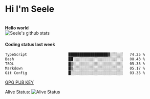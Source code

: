 <h1>Hi I'm Seele</h1>
<br>
<b> Hello world</b>
<br>
<img src="https://github-readme-stats-eight-jade.vercel.app/api?username=Seele0oO&show_icons=true&icon_color=0366d6&bg_color=ffffff&hide_title=true&hide=contribs&include_all_commits=true" alt="Seele's github stats"/>
<br>

<h4>Coding status last week </h4>

<!--START_SECTION:waka-->

```txt
TypeScript                   ██████████████████▓░░░░░░   74.25 %
Bash                         ██░░░░░░░░░░░░░░░░░░░░░░░   08.43 %
TSQL                         █▒░░░░░░░░░░░░░░░░░░░░░░░   05.35 %
Markdown                     █▒░░░░░░░░░░░░░░░░░░░░░░░   05.17 %
Git Config                   █░░░░░░░░░░░░░░░░░░░░░░░░   03.35 %
```

<!--END_SECTION:waka-->



[GPG PUB KEY](https://keys.openpgp.org/vks/v1/by-fingerprint/3FCE91BF5B9666B55B67213C4C57B7824A5B6680)

Alive Status: ![Alive Status](	https://hc.dvd.moe/badge/60bc779b-9835-415f-9cb9-15fd9d/ZsLaAAbE.svg)
